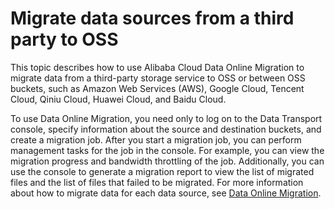 # Migrate data sources from a third party to OSS

This topic describes how to use Alibaba Cloud Data Online Migration to migrate data from a third-party storage service to OSS or between OSS buckets, such as Amazon Web Services \(AWS\), Google Cloud, Tencent Cloud, Qiniu Cloud, Huawei Cloud, and Baidu Cloud.

To use Data Online Migration, you need only to log on to the Data Transport console, specify information about the source and destination buckets, and create a migration job. After you start a migration job, you can perform management tasks for the job in the console. For example, you can view the migration progress and bandwidth throttling of the job. Additionally, you can use the console to generate a migration report to view the list of migrated files and the list of files that failed to be migrated. For more information about how to migrate data for each data source, see [Data Online Migration](https://www.alibabacloud.com/help/zh/product/94157.htm).

